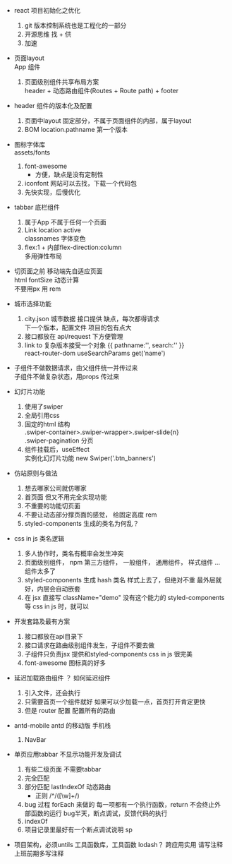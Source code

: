 - react 项目初始化之优化
    1. git 版本控制系统也是工程化的一部分
    2. 开源思维 找 + 供
    3. 加速

- 页面layout         
    App 组件            
    1. 页面级别组件共享布局方案         
        header + 动态路由组件(Routes + Route path) + footer

- header 组件的版本化及配置       
    1. 页面中layout 固定部分，不属于页面组件的内部，属于layout
    2. BOM location.pathname 第一个版本

- 图标字体库           
    assets/fonts         
    1. font-awesome               
        - 方便，缺点是没有定制性        
    2. iconfont 网站可以去找，下载一个代码包       
    3. 先快实现，后慢优化           

- tabbar 底栏组件      
    1. 属于App 不属于任何一个页面
    2. Link location active          
        classnames  字体变色      
    3. flex:1 + 内部flex-direction:column            
        多用弹性布局          

- 切页面之前 移动端先自适应页面      
    html fontSize 动态计算           
    不要用px 用 rem

- 城市选择功能      
    1. city.json 城市数据 接口提供 缺点，每次都得请求             
        下一个版本，配置文件 项目的包有点大
    2. 接口都放在 api/request 下方便管理
    3. link  to  复杂版本接受一个对象 {{ pathname:'', search:'' }}           
        react-router-dom useSearchParams get('name')

- 子组件不做数据请求，由父组件统一并传过来           
    子组件不做复杂状态，用props 传过来

- 幻灯片功能       
    1. 使用了swiper
    2. 全局引用css
    3. 固定的html 结构             
        .swiper-container>.swiper-wrapper>.swiper-slide{n}          
        .swiper-pagination 分页
    4. 组件挂载后，useEffect          
        实例化幻灯片功能 new Swiper('.btn_banners')

- 仿站原则与做法
    1. 想去哪家公司就仿哪家
    2. 首页面
        但又不用完全实现功能
    3. 不重要的功能切页面
    4. 不要让动态部分撑页面的感觉，
        给固定高度  rem
    5. styled-components  生成的类名为何乱？

- css in js 类名逻辑
    1. 多人协作时，类名有概率会发生冲突
    2. 页面级别组件， npm 第三方组件， 一般组件， 通用组件， 样式组件 ...
        组件太多了
    3. styled-components 生成 hash 类名
        样式上去了，但绝对不重
        最外层就好，内层会自动嵌套
    4. 在 jsx 直接写 className="demo" 没有这个能力的
        styled-components 等 css in js 时，就可以

- 开发套路及最有方案
    1. 接口都放在api目录下
    2. 接口请求在路由级别组件发生，子组件不要去做
    3. 子组件只负责jsx 提供和styled-components css in js 很完美
    4. font-awesome 图标真的好多

- 延迟加载路由组件 ？
    如何延迟组件
    1. 引入文件，还会执行
    2. 只需要首页一个组件就好
        如果可以少加载一点，首页打开肯定更快
    3. 但是 router 配置  配置所有的路由

- antd-mobile
    antd 的移动版  手机栈
    1. NavBar

- 单页应用tabbar 不显示功能开发及调试
    1. 有些二级页面  不需要tabbar
    2. 完全匹配
    3. 部分匹配 lastIndexOf 动态路由
        - 正则
            /^\/([\w]+\/)
    4. bug 过程
        forEach 来做的
        每一项都有一个执行函数，return 不会终止外部函数的运行
        bug半天，断点调试，反馈代码的执行
    5. indexOf 
    6. 项目记录里最好有一个断点调试说明 sp

- 项目架构，必须untils
    工具函数库，工具函数 lodash？
    跨应用实用
    请写注释
    上班前期多写注释